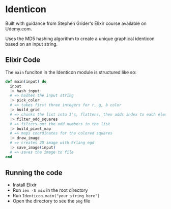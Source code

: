 # Identicon
Built with guidance from Stephen Grider's Elixir course available on Udemy.com.

Uses the MD5 hashing algorithm to create a unique graphical identicon based on an input string.

## Elixir Code
The `main` funciton in the Identicon module is structured like so:

```elixir
def main(input) do
  input
  |> hash_input
  # => hashes the input string
  |> pick_color
  # => takes first three integers for r, g, b color
  |> build_grid
  # => chunks the list into 3's, flattens, then adds index to each element
  |> filter_odd_squares
  # => filters out the odd numbers in the list
  |> build_pixel_map
  # => maps coordinates for the colored squares
  |> draw_image
  # => creates 2D image with Erlang egd
  |> save_image(input)
  # => saves the image to file
end
```

## Running the code
- Install Elixir
- Run `iex -S mix` in the root directory
- Run `Identicon.main("your string here")`
- Open the directory to see the `png` file
